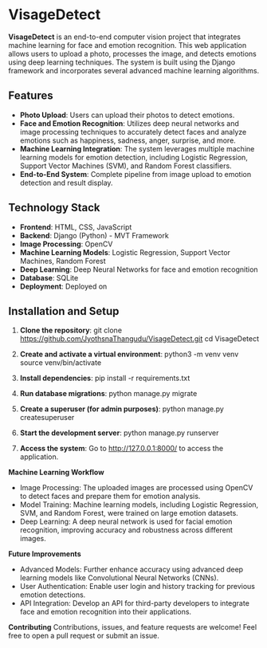 # VisageDetect

**VisageDetect** is an end-to-end computer vision project that integrates machine learning for face and emotion recognition. This web application allows users to upload a photo, processes the image, and detects emotions using deep learning techniques. The system is built using the Django framework and incorporates several advanced machine learning algorithms.

## Features

- **Photo Upload**: Users can upload their photos to detect emotions.
- **Face and Emotion Recognition**: Utilizes deep neural networks and image processing techniques to accurately detect faces and analyze emotions such as happiness, sadness, anger, surprise, and more.
- **Machine Learning Integration**: The system leverages multiple machine learning models for emotion detection, including Logistic Regression, Support Vector Machines (SVM), and Random Forest classifiers.
- **End-to-End System**: Complete pipeline from image upload to emotion detection and result display.

## Technology Stack

- **Frontend**: HTML, CSS, JavaScript
- **Backend**: Django (Python) - MVT Framework
- **Image Processing**: OpenCV
- **Machine Learning Models**: Logistic Regression, Support Vector Machines, Random Forest
- **Deep Learning**: Deep Neural Networks for face and emotion recognition
- **Database**: SQLite
- **Deployment**: Deployed on

## Installation and Setup

1. **Clone the repository**:
   git clone https://github.com/JyothsnaThangudu/VisageDetect.git
   cd VisageDetect
2. **Create and activate a virtual environment**:
    python3 -m venv venv
    source venv/bin/activate

3. **Install dependencies**:
    pip install -r requirements.txt

4. **Run database migrations**:
    python manage.py migrate
5. **Create a superuser (for admin purposes)**:
    python manage.py createsuperuser

6. **Start the development server**:
    python manage.py runserver

7. **Access the system**:
    Go to http://127.0.0.1:8000/ to access the application.

**Machine Learning Workflow**
 - Image Processing: The uploaded images are processed using OpenCV to detect faces and prepare them for emotion analysis.
 - Model Training: Machine learning models, including Logistic Regression, SVM, and Random Forest, were trained on large emotion datasets.
 - Deep Learning: A deep neural network is used for facial emotion recognition, improving accuracy and robustness across different images.

**Future Improvements**
 - Advanced Models: Further enhance accuracy using advanced deep learning models like Convolutional Neural Networks (CNNs).
 - User Authentication: Enable user login and history tracking for previous emotion detections.
 - API Integration: Develop an API for third-party developers to integrate face and emotion recognition into their applications.

**Contributing**
   Contributions, issues, and feature requests are welcome! Feel free to open a pull request or submit an issue.
    

